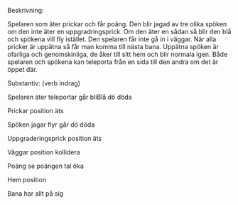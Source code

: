 


Beskrivning:

Spelaren som äter prickar och får poäng. Den blir jagad av tre olika spöken om den inte äter en uppgradringsprick. Om den äter en sådan så blir den blå och spökena vill fly istället. Den spelaren får inte gå in i väggar. När alla pricker är uppätna så får man komma till nästa bana. Uppätna spöken är ofarliga och genomskinliga, de åker till sitt hem och blir normala igen. Både spelaren och spökena kan teleporta från en sida till den andra om det är öppet där.

Substantiv: (verb indrag)

Spelaren
    äter
    teleportar
    går
    bliBlå
    dö
    döda

Prickar
    position
    äts

Spöken
    jagar
    flyr
    går
    dö
    döda

Uppgraderingsprick
    position
    äts

Väggar
    position
    kollidera

Poäng
    se poängen
    tal
    öka

Hem
    position

Bana
    har allt på sig
